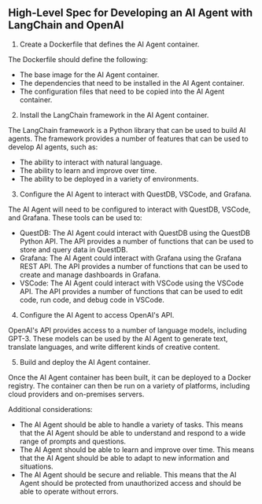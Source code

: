 ## High-Level Spec for Developing an AI Agent with LangChain and OpenAI

1. Create a Dockerfile that defines the AI Agent container.

The Dockerfile should define the following:

- The base image for the AI Agent container.
- The dependencies that need to be installed in the AI Agent container.
- The configuration files that need to be copied into the AI Agent container.
2. Install the LangChain framework in the AI Agent container.

The LangChain framework is a Python library that can be used to build AI agents. The framework provides a number of features that can be used to develop AI agents, such as:

- The ability to interact with natural language.
- The ability to learn and improve over time.
- The ability to be deployed in a variety of environments.
3. Configure the AI Agent to interact with QuestDB, VSCode, and Grafana.

The AI Agent will need to be configured to interact with QuestDB, VSCode, and Grafana. These tools can be used to:

- QuestDB: The AI Agent could interact with QuestDB using the QuestDB Python API. The API provides a number of functions that can be used to store and query data in QuestDB.
- Grafana: The AI Agent could interact with Grafana using the Grafana REST API. The API provides a number of functions that can be used to create and manage dashboards in Grafana.
- VSCode: The AI Agent could interact with VSCode using the VSCode API. The API provides a number of functions that can be used to edit code, run code, and debug code in VSCode.

4. Configure the AI Agent to access OpenAI's API.

OpenAI's API provides access to a number of language models, including GPT-3. These models can be used by the AI Agent to generate text, translate languages, and write different kinds of creative content.

5. Build and deploy the AI Agent container.

Once the AI Agent container has been built, it can be deployed to a Docker registry. The container can then be run on a variety of platforms, including cloud providers and on-premises servers.

Additional considerations:

- The AI Agent should be able to handle a variety of tasks. This means that the AI Agent should be able to understand and respond to a wide range of prompts and questions.
- The AI Agent should be able to learn and improve over time. This means that the AI Agent should be able to adapt to new information and situations.
- The AI Agent should be secure and reliable. This means that the AI Agent should be protected from unauthorized access and should be able to operate without errors.
